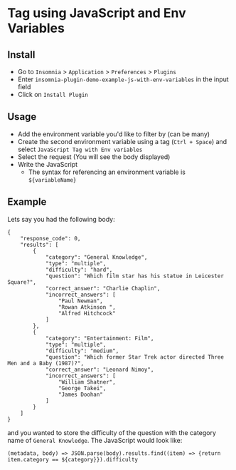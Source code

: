 # Tag using JavaScript and Env Variables

## Install
* Go to `Insomnia` > `Application` > `Preferences` > `Plugins`
* Enter `insomnia-plugin-demo-example-js-with-env-variables` in the input field
* Click on `Install Plugin`

## Usage
* Add the environment variable you'd like to filter by (can be many)
* Create the second environment variable using a tag (`Ctrl + Space`) and select `JavaScript Tag with Env variables`
* Select the request (You will see the body displayed)
* Write the JavaScript
    * The syntax for referencing an environment variable is `${variableName}`

## Example
Lets say you had the following body:
```
{
	"response_code": 0,
	"results": [
		{
			"category": "General Knowledge",
			"type": "multiple",
			"difficulty": "hard",
			"question": "Which film star has his statue in Leicester Square?",
			"correct_answer": "Charlie Chaplin",
			"incorrect_answers": [
				"Paul Newman",
				"Rowan Atkinson ",
				"Alfred Hitchcock"
			]
		},
		{
			"category": "Entertainment: Film",
			"type": "multiple",
			"difficulty": "medium",
			"question": "Which former Star Trek actor directed Three Men and a Baby (1987)?",
			"correct_answer": "Leonard Nimoy",
			"incorrect_answers": [
				"William Shatner",
				"George Takei",
				"James Doohan"
			]
		}
	]
}
```
and you wanted to store the difficulty of the question with the category name of `General Knowledge`.
The JavaScript would look like:
```
(metadata, body) => JSON.parse(body).results.find((item) => {return item.category == ${category}}).difficulty
```